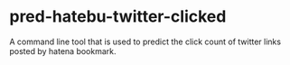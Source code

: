 # pred-hatebu-twitter-clicked

A command line tool that is used to predict the click count of twitter links posted by hatena bookmark.
